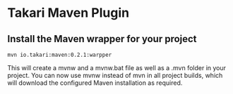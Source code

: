 # Takari Maven Plugin

## Install the Maven wrapper for your project

```
mvn io.takari:maven:0.2.1:warpper
```

This will create a mvnw and a mvnw.bat file as well as a .mvn folder in your project.
You can now use mvnw instead of mvn in all project builds, which will download the 
configured Maven installation as required. 